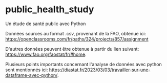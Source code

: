 # public_health_study
Un étude de santé public avec Python

Données sources  au format .csv, provenant de la FAO, obtenue ici: https://openclassrooms.com/fr/paths/324/projects/857/assignment

D'autres données peuvent être obtenue à partir du lien suivant: https://www.fao.org/faostat/fr/#home.

Plusieurs points importants concernant l'analyse de données avec python sont mentionnés ici:
https://diastat.fr/2023/03/03/travailler-sur-une-dataframe-avec-python/.
